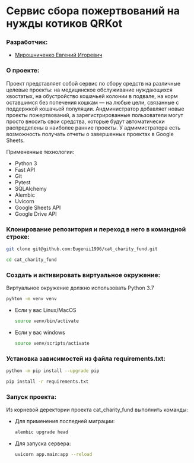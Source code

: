 # Сервис сбора пожертвований на нужды котиков QRKot

### Разработчик:

 - [Мирошниченко Евгений Игоревич](https://github.com/Eugenii1996)

### О проекте:

Проект представляет собой сервис по сбору средств на различные целевые проекты: 
на медицинское обслуживание нуждающихся хвостатых, на обустройство кошачьей колонии в подвале, 
на корм оставшимся без попечения кошкам — на любые цели, связанные с поддержкой кошачьей популяции.
Андминистратор добавляет новые проекты пожертвований, а зарегистрированные пользователи могут просто 
вносить свои средства, которые будут автоматически распределены в наиболее ранние проекты.
У адмимистратора есть возможность получать отчеты о завершенных проектах в Google Sheets.

Примененные технологии:
 - Python 3
 - Fast API
 - Git
 - Pytest
 - SQLAlchemy
 - Alembic
 - Uvicorn
 - Google Sheets API
 - Google Drive API

### Клонирование репозитория и переход в него в командной строке:

```bash
git clone git@github.com:Eugenii1996/cat_charity_fund.git
```

```bash
cd cat_charity_fund
```

### Cоздать и активировать виртуальное окружение:

Виртуальное окружение должно использовать Python 3.7

```bash
pyhton -m venv venv
```

* Если у вас Linux/MacOS

    ```bash
    source venv/bin/activate
    ```

* Если у вас windows

    ```bash
    source venv/scripts/activate
    ```

### Установка зависимостей из файла requirements.txt:

```bash
python -m pip install --upgrade pip
```

```bash
pip install -r requirements.txt
```

### Запуск проекта:

Из корневой деректории проекта cat_charity_fund выполнить команды:

* Для применения последней миграции:

    ```bash
    alembic upgrade head
    ```

* Для запуска сервера:

    ```bash
    uvicorn app.main:app --reload 
    ```
